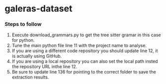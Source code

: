 # galeras-dataset


### Steps to follow
1. Execute download_grammars.py to get the tree sitter gramar in this case for python.
2. Tune the main python file line 11 with the project name to analyse.
3. If you are using a different code repository you should update line 12, it is actually using GitHub.
4. If you are using a local repository you can also set the local path insted the repository URL inthe line 12. 
5. Be sure to update line 136 for pointing to the correct folder to save the extraction results.